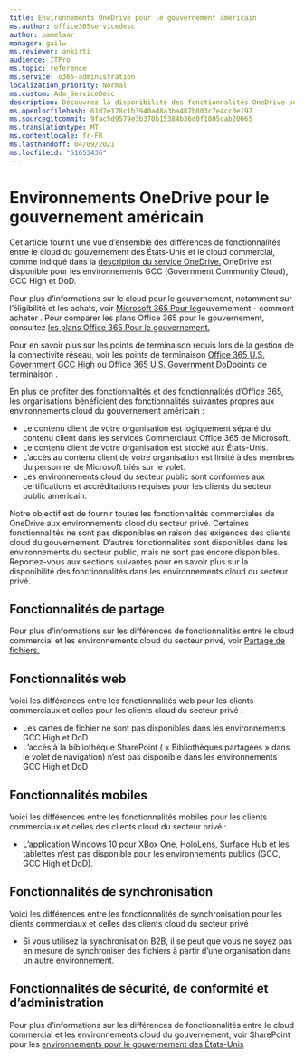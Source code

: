 ```yaml
---
title: Environnements OneDrive pour le gouvernement américain
ms.author: office365servicedesc
author: pamelaar
manager: gailw
ms.reviewer: ankirti
audience: ITPro
ms.topic: reference
ms.service: o365-administration
localization_priority: Normal
ms.custom: Adm_ServiceDesc
description: Découvrez la disponibilité des fonctionnalités OneDrive pour les clients du cloud pour le gouvernement des États-Unis.
ms.openlocfilehash: 61d7e178c1b3940ad8a3ba487b803c7e4cc0e197
ms.sourcegitcommit: 9fac5d9579e3b370b15384b36d0f1805cab20065
ms.translationtype: MT
ms.contentlocale: fr-FR
ms.lasthandoff: 04/09/2021
ms.locfileid: "51653436"
---
```

# <a name="onedrive-for-us-government-environments"></a>Environnements OneDrive pour le gouvernement américain

Cet article fournit une vue d’ensemble des différences de fonctionnalités entre le cloud du gouvernement des États-Unis et le cloud commercial, comme indiqué dans la [description du service OneDrive.](../../onedrive-for-business-service-description.md) OneDrive est disponible pour les environnements GCC (Government Community Cloud), GCC High et DoD. 

Pour plus d’informations sur le cloud pour le gouvernement, notamment sur l’éligibilité et les achats, voir [Microsoft 365 Pour le](./microsoft-365-government-how-to-buy.md)gouvernement - comment acheter . Pour comparer les plans Office 365 pour le gouvernement, consultez [les plans Office 365 Pour le gouvernement.](https://www.microsoft.com/microsoft-365/government/compare-office-365-government-plans?rtc=1#EligibilityRequirements)

Pour en savoir plus sur les points de terminaison requis lors de la gestion de la connectivité réseau, voir les points de terminaison [Office 365 U.S. Government GCC High](/office365/enterprise/office-365-u-s-government-gcc-high-endpoints#sharepoint-online-and-onedrive-for-business) ou Office [365 U.S. Government DoD](/office365/enterprise/office-365-u-s-government-dod-endpoints#sharepoint-online-and-onedrive-for-business)points de terminaison .

En plus de profiter des fonctionnalités et des fonctionnalités d’Office 365, les organisations bénéficient des fonctionnalités suivantes propres aux environnements cloud du gouvernement américain :

-   Le contenu client de votre organisation est logiquement séparé du contenu client dans les services Commerciaux Office 365 de Microsoft.
-   Le contenu client de votre organisation est stocké aux États-Unis.
-   L’accès au contenu client de votre organisation est limité à des membres du personnel de Microsoft triés sur le volet.
-   Les environnements cloud du secteur public sont conformes aux certifications et accréditations requises pour les clients du secteur public américain.

Notre objectif est de fournir toutes les fonctionnalités commerciales de OneDrive aux environnements cloud du secteur privé. Certaines fonctionnalités ne sont pas disponibles en raison des exigences des clients cloud du gouvernement. D’autres fonctionnalités sont disponibles dans les environnements du secteur public, mais ne sont pas encore disponibles. Reportez-vous aux sections suivantes pour en savoir plus sur la disponibilité des fonctionnalités dans les environnements cloud du secteur privé.

## <a name="sharing-features"></a>Fonctionnalités de partage

Pour plus d’informations sur les différences de fonctionnalités entre le cloud commercial et les environnements cloud du secteur privé, voir [Partage de fichiers.](./gcc-high-and-dod.md#file-sharing)

## <a name="web-features"></a>Fonctionnalités web

Voici les différences entre les fonctionnalités web pour les clients commerciaux et celles pour les clients cloud du secteur privé :

- Les cartes de fichier ne sont pas disponibles dans les environnements GCC High et DoD
- L’accès à la bibliothèque SharePoint ( « Bibliothèques partagées » dans le volet de navigation) n’est pas disponible dans les environnements GCC High et DoD

## <a name="mobile-features"></a>Fonctionnalités mobiles

Voici les différences entre les fonctionnalités mobiles pour les clients commerciaux et celles des clients cloud du secteur privé :

- L’application Windows 10 pour XBox One, HoloLens, Surface Hub et les tablettes n’est pas disponible pour les environnements publics (GCC, GCC High et DoD).

## <a name="sync-features"></a>Fonctionnalités de synchronisation

Voici les différences entre les fonctionnalités de synchronisation pour les clients commerciaux et celles des clients cloud du secteur privé :

- Si vous utilisez la synchronisation B2B, il se peut que vous ne soyez pas en mesure de synchroniser des fichiers à partir d’une organisation dans un autre environnement.

## <a name="security-compliance-and-administration-features"></a>Fonctionnalités de sécurité, de conformité et d’administration

Pour plus d’informations sur les différences de fonctionnalités entre le cloud commercial et les environnements cloud du gouvernement, voir SharePoint pour les [environnements pour le gouvernement des États-Unis](sharepoint.md)